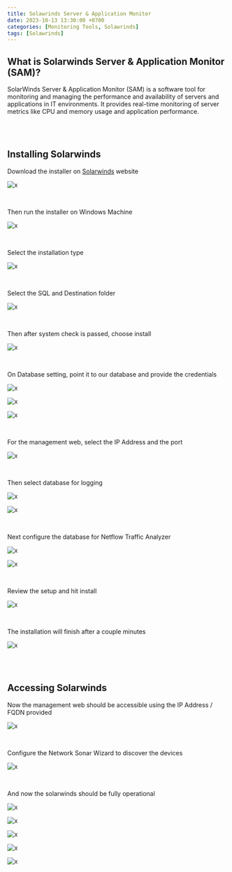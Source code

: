 ```yaml
---
title: Solawrinds Server & Application Monitor
date: 2023-10-13 13:30:00 +0700
categories: [Monitoring Tools, Solawrinds]
tags: [Solawrinds]
---
```


## What is Solarwinds Server & Application Monitor (SAM)?

SolarWinds Server & Application Monitor (SAM) is a software tool for monitoring and managing the performance and availability of servers and applications in IT environments. It provides real-time monitoring of server metrics like CPU and memory usage and application performance.

<br>
<br>

## Installing Solarwinds

Download the installer on [Solarwinds](https://www.solarwinds.com/server-application-monitor) website

![x](/static/2023-10-13-solarwinds/00.png)

<br>

Then run the installer on Windows Machine

![x](/static/2023-10-13-solarwinds/01.png)

<br>

Select the installation type

![x](/static/2023-10-13-solarwinds/02.png)

<br>

Select the SQL and Destination folder

![x](/static/2023-10-13-solarwinds/03.png)

<br>

Then after system check is passed, choose install

![x](/static/2023-10-13-solarwinds/04.png)

<br>

On Database setting, point it to our database and provide the credentials

![x](/static/2023-10-13-solarwinds/06.png)

![x](/static/2023-10-13-solarwinds/07.png)

![x](/static/2023-10-13-solarwinds/08.png)

<br>

For the management web, select the IP Address and the port

![x](/static/2023-10-13-solarwinds/09.png)

<br>

Then select database for logging

![x](/static/2023-10-13-solarwinds/10.png)

![x](/static/2023-10-13-solarwinds/11.png)

<br>

Next configure the database for Netflow Traffic Analyzer

![x](/static/2023-10-13-solarwinds/12.png)

![x](/static/2023-10-13-solarwinds/13.png)

<br>

Review the setup and hit install

![x](/static/2023-10-13-solarwinds/14.png)

<br>

The installation will finish after a couple minutes

![x](/static/2023-10-13-solarwinds/15.png)

<br>
<br>

## Accessing Solarwinds

Now the management web should be accessible using the IP Address / FQDN provided

![x](/static/2023-10-13-solarwinds/16.png)

<br>

Configure the Network Sonar Wizard to discover the devices

![x](/static/2023-10-13-solarwinds/17.png)

<br>

And now the solarwinds should be fully operational

![x](/static/2023-10-13-solarwinds/18.png)

![x](/static/2023-10-13-solarwinds/19.png)

![x](/static/2023-10-13-solarwinds/20.png)

![x](/static/2023-10-13-solarwinds/21.png)

![x](/static/2023-10-13-solarwinds/22.png)

<br>





















